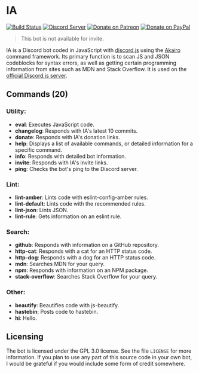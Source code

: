 # IA
[![Build Status](https://travis-ci.org/dragonfire535/ia.svg?branch=master)](https://travis-ci.org/dragonfire535/ia)
[![Discord Server](https://discordapp.com/api/guilds/252317073814978561/embed.png)](https://discord.gg/sbMe32W)
[![Donate on Patreon](https://img.shields.io/badge/patreon-donate-orange.svg)](https://www.patreon.com/dragonfire535)
[![Donate on PayPal](https://img.shields.io/badge/paypal-donate-blue.svg)](https://www.paypal.me/dragonfire535)

> This bot is not available for invite.

IA is a Discord bot coded in JavaScript with
[discord.js](https://discord.js.org/) using the
[Akairo](https://github.com/1Computer1/discord-akairo) command framework. Its primary
function is to scan JS and JSON codeblocks for syntax errors, as well as getting
certain programming information from sites such as MDN and Stack Overflow. It is
used on the [official Discord.js server](https://discord.gg/bRCvFy9).

## Commands (20)
### Utility:

* **eval**: Executes JavaScript code.
* **changelog**: Responds with IA's latest 10 commits.
* **donate**: Responds with IA's donation links.
* **help**: Displays a list of available commands, or detailed information for a specific command.
* **info**: Responds with detailed bot information.
* **invite**: Responds with IA's invite links.
* **ping**: Checks the bot's ping to the Discord server.

### Lint:

* **lint-amber**: Lints code with eslint-config-amber rules.
* **lint-default**: Lints code with the recommended rules.
* **lint-json**: Lints JSON.
* **lint-rule**: Gets information on an eslint rule.

### Search:

* **github**: Responds with information on a GitHub repository.
* **http-cat**: Responds with a cat for an HTTP status code.
* **http-dog**: Responds with a dog for an HTTP status code.
* **mdn**: Searches MDN for your query.
* **npm**: Responds with information on an NPM package.
* **stack-overflow**: Searches Stack Overflow for your query.

### Other:

* **beautify**: Beautifies code with js-beautify.
* **hastebin**: Posts code to hastebin.
* **hi**: Hello.

## Licensing
The bot is licensed under the GPL 3.0 license. See the file `LICENSE` for more
information. If you plan to use any part of this source code in your own bot, I
would be grateful if you would include some form of credit somewhere.

